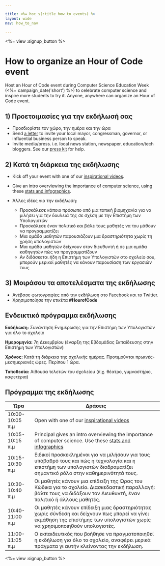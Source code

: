 ```yaml
---

title: <%= hoc_s(:title_how_to_events) %>
layout: wide
nav: how_to_nav

---
```


<%= view :signup_button %>

# How to organize an Hour of Code event

Host an Hour of Code event during Computer Science Education Week (<%= campaign_date('short') %>) to celebrate computer science and inspire more students to try it. Anyone, anywhere can organize an Hour of Code event.

## 1) Προετοιμασίες για την εκδήλωσή σας

  * Προσδιορίστε τον χώρο, την ημέρα και την ώρα
  * Send [a letter](https://docs.google.com/a/code.org/document/d/1eP41sKW7y0qq_JvkRIgZK8dWYICaGRZ4CCDETXa78wY/edit) to invite your local mayor, congressman, governor, or influential business person to speak.
  * Invite media/press. i.e. local news station, newspaper, education/tech bloggers. See our [press kit](<%= resolve_url('/promote/press-kit') %>) for help.

## 2) Κατά τη διάρκεια της εκδήλωσης

  * Kick off your event with one of our [inspirational videos](<%= resolve_url('/promote#videos') %>).
  * Give an intro overviewing the importance of computer science, using these [stats and infographics](<%= resolve_url('/promote/stats') %>).   
      
    
  * Άλλες ιδέες για την εκδήλωση: 
      * Προσκάλεσε κάποιο πρόσωπο από μια τοπική βιομηχανία για να μιλήσει για την δουλειά της σε σχέση με την Επιστήμη των Υπολογιστών
      * Προσκάλεσε έναν πολιτικό και βάλε τους μαθητές να του μάθουν να προγραμματίζει
      * Μια ομάδα μαθητών παρουσιάζουν μια δραστηριότητα χωρίς τη χρήση υπολογιστών
      * Μια ομάδα μαθητών δείχνουν στον διευθυντή ή σε μια ομάδα καθηγητών πώς να προγραμματίζουν
      * Αν διδάσκεται ήδη η Επιστήμη των Υπολογιστών στο σχολείο σου, μπορούν μερικοί μαθητές να κάνουν παρουσίαση των εργασιών τους

## 3) Μοιράσου τα αποτελέσματα της εκδήλωσης

  * Ανέβασε φωτογραφίες από την εκδήλωση στο Facebook και το Twitter. 
  * Χρησιμοποίησε την ετικέτα **#HourofCode**

## Ενδεικτικό πρόγραμμα εκδήλωσης

**Εκδήλωση:** Συνάντηση Ενημέρωσης για την Επιστήμη των Υπολογιστών για όλο το σχολείο

**Ημερομηνία:** 7η Δεκεμβρίου (έναρξη της Εβδομάδας Εκπαίδευσης στην Επιστήμη των Υπολογιστών)

**Χρόνος:** Κατά τη διάρκεια της σχολικής ημέρας. Προτιμούνται πρωινές-μεσημεριανές ώρες. Περίπου 1 ώρα.

**Τοποθεσία:** Αίθουσα τελετών του σχολείου (π.χ. θέατρο, γυμναστήριο, καφετέρια)   
  


## Πρόγραμμα της εκδήλωσης

| Ώρα             | Δράσεις                                                                                                                                                                    |
| --------------- | -------------------------------------------------------------------------------------------------------------------------------------------------------------------------- |
| 10:00-10:05 π.μ | Open with one of our [inspirational videos](<%= resolve_url('/promote#videos') %>)                                                                                           |
| 10:05-10:15 π.μ | Principal gives an intro overviewing the importance of computer science. Use these [stats and infographics](<%= resolve_url('/promote/stats') %>)                            |
| 10:15-10:30 π.μ | Ειδικοί προσκεκλημένοι για να μιλήσουν για τους υπόβαθρό τους και πώς η τεχνολογία και η επιστήμη των υπολογιστών διαδραματίζει σημαντικό ρόλο στην καθημερινότητά τους.   |
| 10:30-10:40 π.μ | Οι μαθητές κάνουν μια επίδειξη της Ώρας του Κώδικα για το σχολείο. Διασκεδαστική παραλλαγή: βάλτε τους να διδάξουν τον Διευθυντή, έναν πολιτικό ή άλλους μαθητές.          |
| 10:40-11:00 π.μ | Οι μαθητές κάνουν επίδειξη μιας δραστηριότητας χωρίς σύνδεση και δείχνουν πως μπορεί να γίνει εκμάθηση της επιστήμης των υπολογιστών χωρίς να χρησιμοποιηθούν υπολογιστές. |
| 11:00-11:05 π.μ | Ο εκπαιδευτικός που βοήθησε να πραγματοποιηθεί η εκδήλωση για όλο το σχολείο, αναφέρει μερικά πράγματα γι αυτήν κλείνοντας την εκδήλωση.                                   |

<%= view :signup_button %>